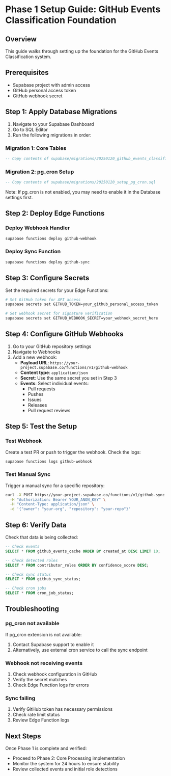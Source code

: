 # Phase 1 Setup Guide: GitHub Events Classification Foundation

## Overview
This guide walks through setting up the foundation for the GitHub Events Classification system.

## Prerequisites
- Supabase project with admin access
- GitHub personal access token
- GitHub webhook secret

## Step 1: Apply Database Migrations

1. Navigate to your Supabase Dashboard
2. Go to SQL Editor
3. Run the following migrations in order:

### Migration 1: Core Tables
```sql
-- Copy contents of supabase/migrations/20250120_github_events_classification.sql
```

### Migration 2: pg_cron Setup
```sql
-- Copy contents of supabase/migrations/20250120_setup_pg_cron.sql
```

Note: If pg_cron is not enabled, you may need to enable it in the Database settings first.

## Step 2: Deploy Edge Functions

### Deploy Webhook Handler
```bash
supabase functions deploy github-webhook
```

### Deploy Sync Function
```bash
supabase functions deploy github-sync
```

## Step 3: Configure Secrets

Set the required secrets for your Edge Functions:

```bash
# Set GitHub token for API access
supabase secrets set GITHUB_TOKEN=your_github_personal_access_token

# Set webhook secret for signature verification
supabase secrets set GITHUB_WEBHOOK_SECRET=your_webhook_secret_here
```

## Step 4: Configure GitHub Webhooks

1. Go to your GitHub repository settings
2. Navigate to Webhooks
3. Add a new webhook:
   - **Payload URL**: `https://your-project.supabase.co/functions/v1/github-webhook`
   - **Content type**: `application/json`
   - **Secret**: Use the same secret you set in Step 3
   - **Events**: Select individual events:
     - Pull requests
     - Pushes
     - Issues
     - Releases
     - Pull request reviews

## Step 5: Test the Setup

### Test Webhook
Create a test PR or push to trigger the webhook. Check the logs:

```bash
supabase functions logs github-webhook
```

### Test Manual Sync
Trigger a manual sync for a specific repository:

```bash
curl -X POST https://your-project.supabase.co/functions/v1/github-sync \
  -H "Authorization: Bearer YOUR_ANON_KEY" \
  -H "Content-Type: application/json" \
  -d '{"owner": "your-org", "repository": "your-repo"}'
```

## Step 6: Verify Data

Check that data is being collected:

```sql
-- Check events
SELECT * FROM github_events_cache ORDER BY created_at DESC LIMIT 10;

-- Check detected roles
SELECT * FROM contributor_roles ORDER BY confidence_score DESC;

-- Check sync status
SELECT * FROM github_sync_status;

-- Check cron jobs
SELECT * FROM cron_job_status;
```

## Troubleshooting

### pg_cron not available
If pg_cron extension is not available:
1. Contact Supabase support to enable it
2. Alternatively, use external cron service to call the sync endpoint

### Webhook not receiving events
1. Check webhook configuration in GitHub
2. Verify the secret matches
3. Check Edge Function logs for errors

### Sync failing
1. Verify GitHub token has necessary permissions
2. Check rate limit status
3. Review Edge Function logs

## Next Steps
Once Phase 1 is complete and verified:
- Proceed to Phase 2: Core Processing implementation
- Monitor the system for 24 hours to ensure stability
- Review collected events and initial role detections